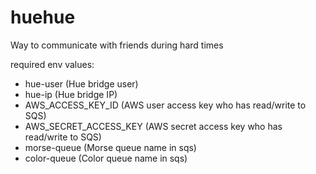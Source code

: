 # huehue
Way to communicate with friends during hard times

required env values:
- hue-user (Hue bridge user)
- hue-ip   (Hue bridge IP)
- AWS_ACCESS_KEY_ID (AWS user access key who has read/write to SQS)
- AWS_SECRET_ACCESS_KEY (AWS secret access key who has read/write to SQS)
- morse-queue (Morse queue name in sqs)
- color-queue (Color queue name in sqs)


